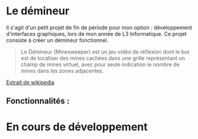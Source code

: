 # Le démineur

Il s'agit d'un petit projet de fin de période pour mon option : développement d'interfaces graphiques, lors de mon année de L3 Informatique.
Ce projet consiste à créer un démineur fonctionnel.

>Le Démineur (Minesweeper) est un jeu vidéo de réflexion dont le but est de localiser des mines cachées dans une grille représentant un champ de mines virtuel, avec pour seule indication le nombre de mines dans les zones adjacentes.

[Extrait de wikipedia](https://fr.wikipedia.org/wiki/D%C3%A9mineur_(genre_de_jeu_vid%C3%A9o))

## Fonctionnalités :

# En cours de développement
